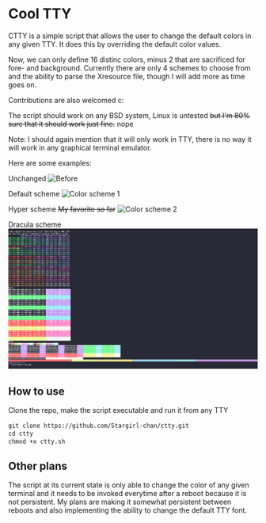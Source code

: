 # Cool TTY

CTTY is a simple script that allows the user to change the default colors in any given TTY.
It does this by overriding the default color values.

Now, we can only define 16 distinc colors, minus 2 that are sacrificed for fore- and background.
Currently there are only 4 schemes to choose from and the ability to parse the Xresource file, though I will add more as time goes on.

Contributions are also welcomed c:

The script should work on any BSD system, Linux is untested ~~but I'm 80% sure that it should work just fine.~~ nope

Note: I should again mention that it will only work in TTY, there is no way it will work in any graphical terminal emulator.


Here are some examples:

Unchanged
![Before](https://github.com/Stargirl-chan/ctty/blob/master/default.png)

Default scheme
![Color scheme 1](https://github.com/Stargirl-chan/ctty/blob/master/scheme_1.png)

Hyper scheme ~~My favorite so far~~
![Color scheme 2](https://github.com/Stargirl-chan/ctty/blob/master/scheme_2.png)

Dracula scheme
![Dracula Scheme](./dracula.png)

## How to use

Clone the repo, make the script executable and run it from any TTY
```
git clone https://github.com/Stargirl-chan/ctty.git
cd ctty
chmod +x ctty.sh
```

## Other plans

The script at its current state is only able to change the color of any given terminal and it needs to be invoked everytime after a reboot because it is not persistent.
My plans are making it somewhat persistent between reboots and also implementing the ability to change the default TTY font.
